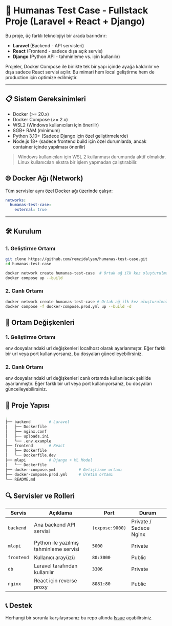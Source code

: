 # 🧠 Humanas Test Case - Fullstack Proje (Laravel + React + Django)

Bu proje, üç farklı teknolojiyi bir arada barındırır:

- **Laravel** (Backend - API servisleri)
- **React** (Frontend - sadece dışa açık servis)
- **Django** (Python API - tahminleme vs. için kullanılır)

Projeler, Docker Compose ile birlikte tek bir yapı içinde ayağa kaldırılır ve dışa sadece React servisi açılır. Bu
mimari hem local geliştirme hem de production için optimize edilmiştir.

---

## 📋 Sistem Gereksinimleri

- Docker (>= 20.x)
- Docker Compose (>= 2.x)
- WSL2 (Windows kullanıcıları için önerilir)
- 8GB+ RAM (minimum)
- Python 3.10+ (Sadece Django için özel geliştirmelerde)
- Node.js 18+ (sadece frontend build için özel durumlarda, ancak container içinde yapılması önerilir)

> Windows kullanıcıları için WSL 2 kullanması durumunda aktif olmalıdır. Linux kullanıcıları ekstra bir işlem yapmadan
> çalıştırabilir.

## 🌐 Docker Ağı (Network)

Tüm servisler aynı özel Docker ağı üzerinde çalışır:

```yaml
networks:
  humanas-test-case:
    external: true
```

---

## 🛠️ Kurulum

### 1. Geliştirme Ortamı

```bash
git clone https://github.com/remzidalyan/humanas-test-case.git
cd humanas-test-case
```

```bash
docker network create humanas-test-case  # Ortak ağ ilk kez oluşturulmalı
docker compose up --build
```

### 2. Canlı Ortamı

```bash
docker network create humanas-test-case # Ortak ağ ilk kez oluşturulmalı
docker compose -f docker-compose.prod.yml up --build -d
```

## 🔧 Ortam Değişkenleri

### 1. Geliştirme Ortamı

env dosyalarındaki url değişkenleri localhost olarak ayarlanmıştır. Eğer farklı bir url veya port kullanıyorsanız, bu
dosyaları güncelleyebilirsiniz.

### 2. Canlı Ortamı

env dosyalarındaki url değişkenleri canlı ortamda kullanılacak şekilde ayarlanmıştır. Eğer farklı bir url veya port
kullanıyorsanız, bu dosyaları güncelleyebilirsiniz.

## 📂 Proje Yapısı

```bash
.
├── backend        # Laravel
│   ├── Dockerfile
│   ├── nginx.conf
│   ├── uploads.ini
│   └── .env.example
├── frontend       # React
│   ├── Dockerfile
│   └── Dockerfile.dev
├── mlapi          # Django + ML Model
│   └── Dockerfile
├── docker-compose.yml          # Geliştirme ortamı
├── docker-compose.prod.yml     # Üretim ortamı
└── README.md
```

## 🔍 Servisler ve Rolleri

| Servis     | Açıklama                               | Port            | Durum                  |
|------------|----------------------------------------|-----------------|------------------------|
| `backend`  | Ana backend API servisi                | `(expose:9000)` | Private / Sadece Nginx |
| `mlapi`    | Python ile yazılmış tahminleme servisi | `5000`          | Private                |
| `frontend` | Kullanıcı arayüzü                      | `80:3000`       | Public                 |
| `db`       | Laravel tarafından kullanılır          | `3306`          | Private                |
| `nginx`    | React için reverse proxy               | `8081:80`       | Public                 |

## 📞 Destek

Herhangi bir sorunla karşılaşırsanız bu repo altında [Issue](https://github.com/remzidalyan/humanas-test-case/issues)
açabilirsiniz.